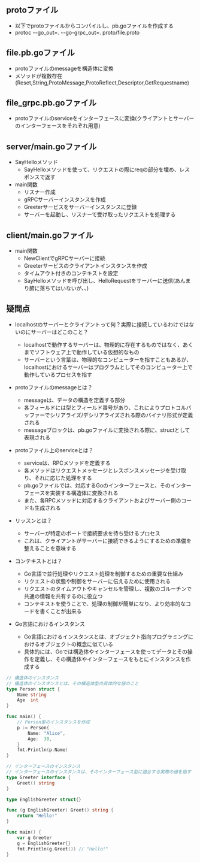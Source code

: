 ## protoファイル
- 以下でprotoファイルからコンパイルし、pb.goファイルを作成する
- protoc --go_out=. --go-grpc_out=. proto/file.proto

## file.pb.goファイル
- protoファイルのmessageを構造体に変換
- メソッドが複数存在(Reset,String,ProtoMessage,ProtoReflect,Descriptor,GetRequestname)

## file_grpc.pb.goファイル
- protoファイルのserviceをインターフェースに変換(クライアントとサーバーのインターフェースをそれぞれ用意)

## server/main.goファイル
- SayHelloメソッド
  - SayHelloメソッドを使って、リクエストの際にreqの部分を埋め、レスポンスで返す
- main関数
  - リスナー作成
  - gRPCサーバーインスタンスを作成
  - Greeterサービスをサーバーインスタンスに登録
  - サーバーを起動し、リスナーで受け取ったリクエストを処理する

## client/main.goファイル
- main関数
  - NewClientでgRPCサーバーに接続
  - Greeterサービスのクライアントインスタンスを作成
  - タイムアウト付きのコンテキストを設定
  - SayHelloメソッドを呼び出し、HelloRequestをサーバーに送信(あんまり腑に落ちてはいないが、、)

## 疑問点
- localhostのサーバーとクライアントって何？実際に接続しているわけではないのにサーバーはどこのこと？
  - localhostで動作するサーバーは、物理的に存在するものではなく、あくまでソフトウェア上で動作している仮想的なもの
  - サーバーという言葉は、物理的なコンピューターを指すこともあるが、localhostにおけるサーバーはプログラムとしてそのコンピューター上で動作しているプロセスを指す

- protoファイルのmessageとは？
  - messageは、データの構造を定義する部分
  - 各フィールドには型とフィールド番号があり、これによりプロトコルバッファーでシリアライズ/デシリアライズされる際のバイナリ形式が定義される
  - messageブロックは、pb.goファイルに変換される際に、structとして表現される

- protoファイル上のserviceとは？
  - serviceは、RPCメソッドを定義する
  - 各メソッドはリクエストメッセージとレスポンスメッセージを受け取り、それに応じた処理をする
  - pb.goファイルでは、対応するGoのインターフェースと、そのインターフェースを実装する構造体に変換される
  - また、各RPCメソッドに対応するクライアントおよびサーバー側のコードも生成される

- リッスンとは？
  - サーバーが特定のポートで接続要求を待ち受けるプロセス
  - これは、クライアントがサーバーに接続できるようにするための準備を整えることを意味する

- コンテキストとは？
  - Go言語で並行処理やリクエスト処理を制御するための重要な仕組み
  - リクエストの状態や制御をサーバーに伝えるために使用される
  - リクエストのタイムアウトやキャンセルを管理し、複数のゴルーチンで共通の情報を共有するのに役立つ
  - コンテキストを使うことで、処理の制御が簡単になり、より効率的なコードを書くことが出来る

- Go言語におけるインスタンス
  - Go言語におけるインスタンスとは、オブジェクト指向プログラミングにおけるオブジェクトの概念に似ている
  - 具体的には、Goでは構造体やインターフェースを使ってデータとその操作を定義し、その構造体やインターフェースをもとにインスタンスを作成する
```go
// 構造体のインスタンス
// 構造体のインスタンスとは、その構造体型の具体的な値のこと
type Person struct {
	Name string
	Age  int
}

func main() {
	// Person型のインスタンスを作成
	p := Person{
		Name: "Alice",
		Age:  30,
	}
	fmt.Println(p.Name)
}
```
```go
// インターフェースのインスタンス
// インターフェースのインスタンスは、そのインターフェース型に適合する実際の値を指す
type Greeter interface {
	Greet() string
}

type EnglishGreeter struct{}

func (g EnglishGreeter) Greet() string {
	return "Hello!"
}

func main() {
	var g Greeter
	g = EnglishGreeter{}
	fmt.Println(g.Greet()) // "Hello!"
}
```